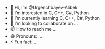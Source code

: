 - 👋 Hi, I’m @Urgenchbayev-Alibek
- 👀 I’m interested in C, C++, C#, Python 
- 🌱 I’m currently learning C, C++, C#, Python 
- 💞️ I’m looking to collaborate on ...
- 📫 How to reach me ...
- 😄 Pronouns: ...
- ⚡ Fun fact: ...

<!---
Urgenchbayev-Alibek/Urgenchbayev-Alibek is a ✨ special ✨ repository because its `README.md` (this file) appears on your GitHub profile.
You can click the Preview link to take a look at your changes.
--->
